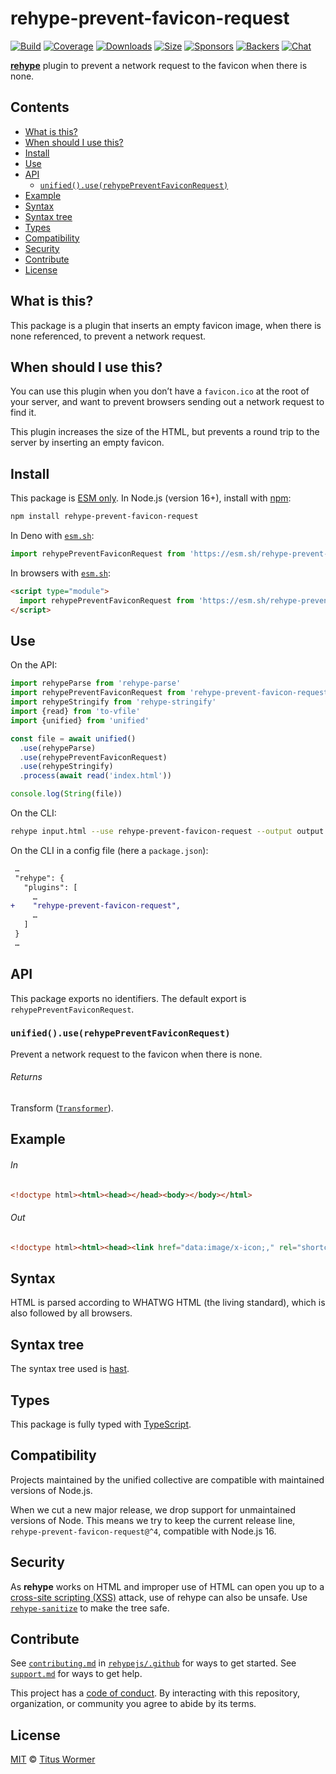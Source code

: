 <!--This file is generated-->

# rehype-prevent-favicon-request

[![Build][build-badge]][build]
[![Coverage][coverage-badge]][coverage]
[![Downloads][downloads-badge]][downloads]
[![Size][size-badge]][size]
[![Sponsors][funding-sponsors-badge]][funding]
[![Backers][funding-backers-badge]][funding]
[![Chat][chat-badge]][chat]

**[rehype][]** plugin to prevent a network request to the favicon when there
is none.

## Contents

* [What is this?](#what-is-this)
* [When should I use this?](#when-should-i-use-this)
* [Install](#install)
* [Use](#use)
* [API](#api)
  * [`unified().use(rehypePreventFaviconRequest)`](#unifieduserehypepreventfaviconrequest)
* [Example](#example)
* [Syntax](#syntax)
* [Syntax tree](#syntax-tree)
* [Types](#types)
* [Compatibility](#compatibility)
* [Security](#security)
* [Contribute](#contribute)
* [License](#license)

## What is this?

This package is a plugin that inserts an empty favicon image, when there is
none referenced, to prevent a network request.

## When should I use this?

You can use this plugin when you don’t have a `favicon.ico` at the root of
your server, and want to prevent browsers sending out a network request to
find it.

This plugin increases the size of the HTML, but prevents a round trip to
the server by inserting an empty favicon.

## Install

This package is [ESM only][esm].
In Node.js (version 16+), install with [npm][]:

```sh
npm install rehype-prevent-favicon-request
```

In Deno with [`esm.sh`][esm-sh]:

```js
import rehypePreventFaviconRequest from 'https://esm.sh/rehype-prevent-favicon-request@4'
```

In browsers with [`esm.sh`][esm-sh]:

```html
<script type="module">
  import rehypePreventFaviconRequest from 'https://esm.sh/rehype-prevent-favicon-request@4?bundle'
</script>
```

## Use

On the API:

```js
import rehypeParse from 'rehype-parse'
import rehypePreventFaviconRequest from 'rehype-prevent-favicon-request'
import rehypeStringify from 'rehype-stringify'
import {read} from 'to-vfile'
import {unified} from 'unified'

const file = await unified()
  .use(rehypeParse)
  .use(rehypePreventFaviconRequest)
  .use(rehypeStringify)
  .process(await read('index.html'))

console.log(String(file))
```

On the CLI:

```sh
rehype input.html --use rehype-prevent-favicon-request --output output.html
```

On the CLI in a config file (here a `package.json`):

```diff
 …
 "rehype": {
   "plugins": [
     …
+    "rehype-prevent-favicon-request",
     …
   ]
 }
 …
```

## API

This package exports no identifiers.
The default export is `rehypePreventFaviconRequest`.

### `unified().use(rehypePreventFaviconRequest)`

Prevent a network request to the favicon when there is none.

###### Returns

Transform ([`Transformer`](https://github.com/unifiedjs/unified#transformer)).

## Example

###### In

```html
<!doctype html><html><head></head><body></body></html>
```

###### Out

```html
<!doctype html><html><head><link href="data:image/x-icon;," rel="shortcut icon" type="image/x-icon"></head><body></body></html>
```

## Syntax

HTML is parsed according to WHATWG HTML (the living standard), which is also
followed by all browsers.

## Syntax tree

The syntax tree used is [hast][].

## Types

This package is fully typed with [TypeScript][].

## Compatibility

Projects maintained by the unified collective are compatible with maintained
versions of Node.js.

When we cut a new major release, we drop support for unmaintained versions of
Node.
This means we try to keep the current release line,
`rehype-prevent-favicon-request@^4`,
compatible with Node.js 16.

## Security

As **rehype** works on HTML and improper use of HTML can open you up to a
[cross-site scripting (XSS)][xss] attack, use of rehype can also be unsafe.
Use [`rehype-sanitize`][rehype-sanitize] to make the tree safe.

## Contribute

See [`contributing.md`][contributing] in [`rehypejs/.github`][health] for ways
to get started.
See [`support.md`][support] for ways to get help.

This project has a [code of conduct][coc].
By interacting with this repository, organization, or community you agree to
abide by its terms.

## License

[MIT][license] © [Titus Wormer][author]

[author]: https://wooorm.com

[build]: https://github.com/rehypejs/rehype-minify/actions

[build-badge]: https://github.com/rehypejs/rehype-minify/workflows/main/badge.svg

[chat]: https://github.com/rehypejs/rehype/discussions

[chat-badge]: https://img.shields.io/badge/chat-discussions-success.svg

[coc]: https://github.com/rehypejs/.github/blob/main/code-of-conduct.md

[contributing]: https://github.com/rehypejs/.github/blob/main/contributing.md

[coverage]: https://codecov.io/github/rehypejs/rehype-minify

[coverage-badge]: https://img.shields.io/codecov/c/github/rehypejs/rehype-minify.svg

[downloads]: https://www.npmjs.com/package/rehype-prevent-favicon-request

[downloads-badge]: https://img.shields.io/npm/dm/rehype-prevent-favicon-request.svg

[esm]: https://gist.github.com/sindresorhus/a39789f98801d908bbc7ff3ecc99d99c

[esm-sh]: https://esm.sh

[funding]: https://opencollective.com/unified

[funding-backers-badge]: https://opencollective.com/unified/backers/badge.svg

[funding-sponsors-badge]: https://opencollective.com/unified/sponsors/badge.svg

[hast]: https://github.com/syntax-tree/hast

[health]: https://github.com/rehypejs/.github

[license]: https://github.com/rehypejs/rehype-minify/blob/main/license

[npm]: https://docs.npmjs.com/cli/install

[rehype]: https://github.com/rehypejs/rehype

[rehype-sanitize]: https://github.com/rehypejs/rehype-sanitize

[size]: https://bundlejs.com/?q=rehype-prevent-favicon-request

[size-badge]: https://img.shields.io/bundlejs/size/rehype-prevent-favicon-request

[support]: https://github.com/rehypejs/.github/blob/main/support.md

[typescript]: https://www.typescriptlang.org

[xss]: https://en.wikipedia.org/wiki/Cross-site_scripting
